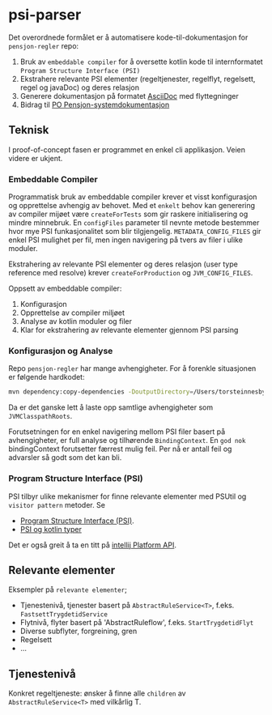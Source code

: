# psi-parser

Det overordnede formålet er å automatisere kode-til-dokumentasjon for `pensjon-regler` repo:
1) Bruk av `embeddable compiler` for å oversette kotlin kode til internformatet `Program Structure Interface (PSI)`
2) Ekstrahere relevante PSI elementer (regeltjenester, regelflyt, regelsett, regel og javaDoc) og deres relasjon
3) Generere dokumentasjon på formatet [AsciiDoc](https://asciidoc.org/) med flyttegninger
4) Bidrag til [PO Pensjon-systemdokumentasjon](https://pensjon-dokumentasjon.intern.dev.nav.no/pen/index.html)

## Teknisk

I proof-of-concept fasen er programmet en enkel cli applikasjon. Veien videre er ukjent.

### Embeddable Compiler

Programmatisk bruk av embeddable compiler krever et visst konfigurasjon og opprettelse avhengig av behovet.
Med et `enkelt` behov kan generering av compiler mijøet være `createForTests` som gir raskere initialisering og mindre minnebruk.
En `configFiles` parameter til nevnte metode bestemmer hvor mye PSI funkasjonalitet som blir tilgjengelig.
`METADATA_CONFIG_FILES` gir enkel PSI mulighet per fil, men ingen navigering på tvers av filer i ulike moduler.

Ekstrahering av relevante PSI elementer og deres relasjon (user type reference med resolve) krever `createForProduction` og `JVM_CONFIG_FILES`.

Oppsett av embeddable compiler:
1) Konfigurasjon
2) Opprettelse av compiler miljøet
3) Analyse av kotlin moduler og filer
4) Klar for ekstrahering av relevante elementer gjennom PSI parsing

### Konfigurasjon og Analyse

Repo `pensjon-regler` har mange avhengigheter. For å forenkle situasjonen er følgende hardkodet:
```zsh
mvn dependency:copy-dependencies -DoutputDirectory=/Users/torsteinnesby/tmp/Libs
```

Da er det ganske lett å laste opp samtlige avhengigheter som `JVMClasspathRoots`.

Forutsetningen for en enkel navigering mellom PSI filer basert på avhengigheter, er full analyse og tilhørende `BindingContext`.
En `god nok` bindingContext forutsetter færrest mulig feil. Per nå er antall feil og advarsler så godt som det kan bli.


### Program Structure Interface (PSI)

PSI tilbyr ulike mekanismer for finne relevante elementer med PSUtil og `visitor pattern` metoder.
Se
- [Program Structure Interface (PSI)](https://plugins.jetbrains.com/docs/intellij/psi.html).
- [PSI og kotlin typer](https://github.com/JetBrains/kotlin/tree/master/compiler/psi/src/org/jetbrains/kotlin/psi)

Det er også greit å ta en titt på [intellij Platform API](https://plugins.jetbrains.com/docs/intellij/explore-api.html).

## Relevante elementer

Eksempler på `relevante elementer`;
- Tjenestenivå, tjenester basert på `AbstractRuleService<T>`, f.eks. `FastsettTrygdetidService`
- Flytnivå, flyter basert på 'AbstractRuleflow<T : Any>', f.eks. `StartTrygdetidFlyt`
- Diverse subflyter, forgreining, gren
- Regelsett
- ...

## Tjenestenivå

Konkret regeltjeneste: ønsker å finne alle `children` av `AbstractRuleService<T>` med vilkårlig T.
